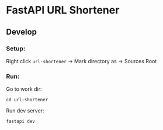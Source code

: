 # FastAPI URL Shortener

## Develop

### Setup:

Right click `url-shortener` -> Mark directory as -> Sources Root 

### Run:

Go to work dir:
```shell
cd url-shortener
```
Run dev server:
```shell
fastapi dev
```
